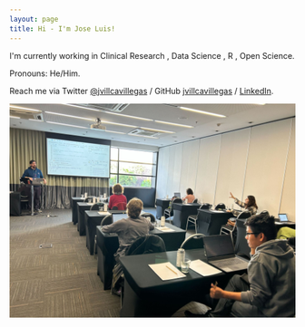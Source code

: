```yaml
---
layout: page
title: Hi - I'm Jose Luis!
---
```


I'm currently working in Clinical Research , Data Science ,  R , Open Science.

Pronouns: He/Him.

Reach me via Twitter [@jvillcavillegas](https://twitter.com/jvillcavillegas) / GitHub [jvillcavillegas](https://github.com/jvillcavillegas) / [LinkedIn](https://www.linkedin.com/in/jose-luis-villca-villegas/).

![My way](assets/about.jpg)
